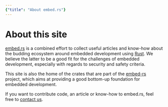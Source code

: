 ```yaml
---
{"title": "About embed.rs"}
---
```


# About this site

[embed.rs](http://embed.rs) is a combined effort to collect useful articles and know-how about the budding ecosystem around embedded development using [Rust](https://rust-lang.org). We believe the latter to be a good fit for the challenges of embedded development, especially with regards to security and safety criteria.

This site is also the home of the crates that are part of the [embed-rs](https://github.com/embed-rs) project, which aims at providing a good bottom-up foundation for embedded development.

If you want to contribute code, an article or know-how to embed.rs, feel free to [contact us](mailto:epost@marcbrinkmann.de).
